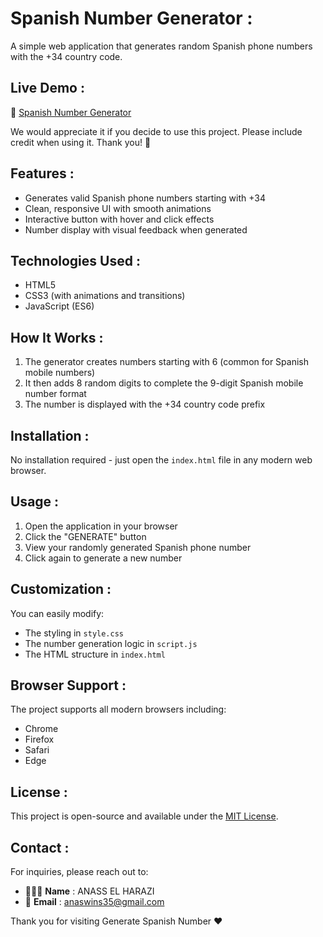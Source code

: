 # Spanish Number Generator :

A simple web application that generates random Spanish phone numbers with the +34 country code.

## Live Demo : 

🔗 [Spanish Number Generator](https://rthilaa-faqs.netlify.app/)

We would appreciate it if you decide to use this project. Please include credit when using it. Thank you! 🙏 


## Features : 

- Generates valid Spanish phone numbers starting with +34
- Clean, responsive UI with smooth animations
- Interactive button with hover and click effects
- Number display with visual feedback when generated

## Technologies Used :

- HTML5
- CSS3 (with animations and transitions)
- JavaScript (ES6)

## How It Works :

1. The generator creates numbers starting with 6 (common for Spanish mobile numbers)
2. It then adds 8 random digits to complete the 9-digit Spanish mobile number format
3. The number is displayed with the +34 country code prefix

## Installation :

No installation required - just open the `index.html` file in any modern web browser.

## Usage :

1. Open the application in your browser
2. Click the "GENERATE" button
3. View your randomly generated Spanish phone number
4. Click again to generate a new number

## Customization :

You can easily modify:
- The styling in `style.css`
- The number generation logic in `script.js`
- The HTML structure in `index.html`

## Browser Support :

The project supports all modern browsers including:

- Chrome
- Firefox
- Safari
- Edge

## License :

This project is open-source and available under the [MIT License](LICENSE).

## Contact :

For inquiries, please reach out to:

- 👨🏻‍💻 **Name** : ANASS EL HARAZI
- 📧 **Email** : [anaswins35@gmail.com](mailto:anaswins35@gmail.com)

Thank you for visiting Generate Spanish Number ❤